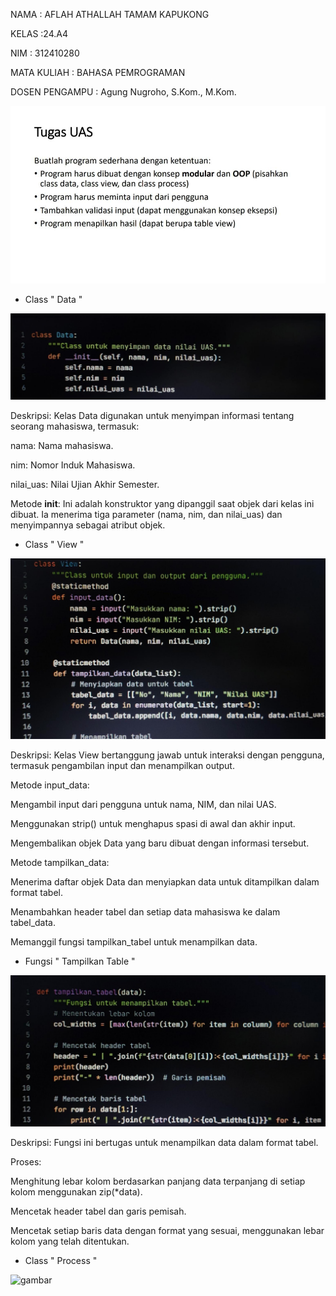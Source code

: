 NAMA : AFLAH ATHALLAH TAMAM KAPUKONG

KELAS :24.A4

NIM : 312410280

MATA KULIAH : BAHASA PEMROGRAMAN

DOSEN PENGAMPU : Agung Nugroho, S.Kom., M.Kom.

![gambar](https://github.com/Abcdeflahhh/UASPEMRO/blob/71de6bd92acac08a813c4d8179a0606b5037b7cd/Image/tugas.jpg)

- Class " Data " 
 
![gambar](https://github.com/Abcdeflahhh/UASPEMRO/blob/b4c7185e51c5fabb70c80fe6a282a6c0386b8a15/Image/class%20data.jpg)

Deskripsi: Kelas Data digunakan untuk menyimpan informasi tentang seorang mahasiswa, termasuk:

nama: Nama mahasiswa.

nim: Nomor Induk Mahasiswa.

nilai_uas: Nilai Ujian Akhir Semester.

Metode __init__: Ini adalah konstruktor yang dipanggil saat objek dari kelas ini dibuat. Ia menerima tiga parameter (nama, nim, dan nilai_uas) dan menyimpannya sebagai atribut objek.

- Class " View " 

![gambar](https://github.com/Abcdeflahhh/UASPEMRO/blob/804b9c41bc554e0ff189d6b493c5b034950ff675/Image/class%20view.jpg)

Deskripsi: Kelas View bertanggung jawab untuk interaksi dengan pengguna, termasuk pengambilan input dan menampilkan output.

Metode input_data:

Mengambil input dari pengguna untuk nama, NIM, dan nilai UAS.

Menggunakan strip() untuk menghapus spasi di awal dan akhir input.

Mengembalikan objek Data yang baru dibuat dengan informasi tersebut.

Metode tampilkan_data:

Menerima daftar objek Data dan menyiapkan data untuk ditampilkan dalam format tabel.

Menambahkan header tabel dan setiap data mahasiswa ke dalam tabel_data.

Memanggil fungsi tampilkan_tabel untuk menampilkan data.

- Fungsi " Tampilkan Table "

![gambar](https://github.com/Abcdeflahhh/UASPEMRO/blob/cbac0eaedd66045259d5d8170e5f1de5c1f09817/Image/tampilkan%20table.jpg)

Deskripsi: Fungsi ini bertugas untuk menampilkan data dalam format tabel.

Proses:

Menghitung lebar kolom berdasarkan panjang data terpanjang di setiap kolom menggunakan zip(*data).

Mencetak header tabel dan garis pemisah.

Mencetak setiap baris data dengan format yang sesuai, menggunakan lebar kolom yang telah ditentukan.

- Class " Process "

![gambar]()

